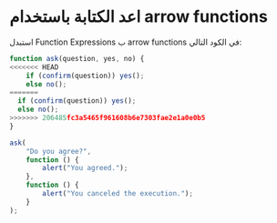 # اعد الكتابة باستخدام arrow functions

استبدل Function Expressions ب arrow functions في الكود التالي:

```js run
function ask(question, yes, no) {
<<<<<<< HEAD
    if (confirm(question)) yes();
    else no();
=======
  if (confirm(question)) yes();
  else no();
>>>>>>> 206485fc3a5465f961608b6e7303fae2e1a0e0b5
}

ask(
    "Do you agree?",
    function () {
        alert("You agreed.");
    },
    function () {
        alert("You canceled the execution.");
    }
);
```
